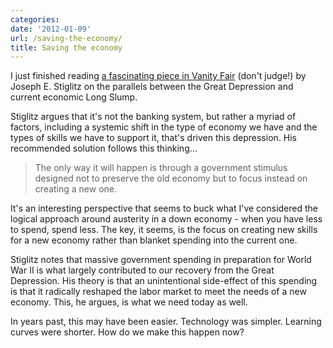 ```yaml
---
categories:
date: '2012-01-09'
url: /saving-the-economy/
title: Saving the economy
---
```


I just finished reading <a href="http://www.vanityfair.com/politics/2012/01/stiglitz-depression-201201.print">a fascinating piece in Vanity Fair</a> (don't judge!) by Joseph E. Stiglitz on the parallels between the Great Depression and current economic Long Slump.

Stiglitz argues that it's not the banking system, but rather a myriad of factors, including a systemic shift in the type of economy we have and the types of skills we have to support it, that's driven this depression. His recommended solution follows this thinking...

<blockquote>The only way it will happen is through a government stimulus designed not to preserve the old economy but to focus instead on creating a new one.</blockquote>

It's an interesting perspective that seems to buck what I've considered the logical approach around austerity in a down economy - when you have less to spend, spend less. The key, it seems, is the focus on creating new skills for a new economy rather than blanket spending into the current one.

Stiglitz notes that massive government spending in preparation for World War II is what largely contributed to our recovery from the Great Depression. His theory is that an unintentional side-effect of this spending is that it radically reshaped the labor market to meet the needs of a new economy. This, he argues, is what we need today as well.

In years past, this may have been easier. Technology was simpler. Learning curves were shorter. How do we make this happen now?
